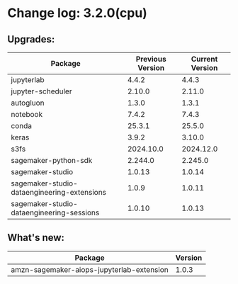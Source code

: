 # Change log: 3.2.0(cpu)

## Upgrades: 

Package | Previous Version | Current Version
---|---|---
jupyterlab|4.4.2|4.4.3
jupyter-scheduler|2.10.0|2.11.0
autogluon|1.3.0|1.3.1
notebook|7.4.2|7.4.3
conda|25.3.1|25.5.0
keras|3.9.2|3.10.0
s3fs|2024.10.0|2024.12.0
sagemaker-python-sdk|2.244.0|2.245.0
sagemaker-studio|1.0.13|1.0.14
sagemaker-studio-dataengineering-extensions|1.0.9|1.0.11
sagemaker-studio-dataengineering-sessions|1.0.10|1.0.13

## What's new: 

Package | Version 
---|---
amzn-sagemaker-aiops-jupyterlab-extension|1.0.3

